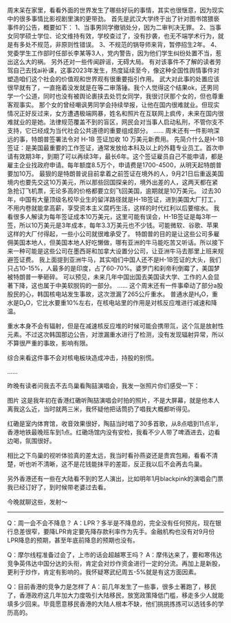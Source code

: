 周末呆在家里，看看外面的世界发生了哪些好玩的事情，其实也很惬意，因为现实中的很多事情比影视剧里演的更带劲。
首先是武汉大学终于出了针对图书馆猥亵事件的公告，概要如下：
1、当事男同学撤销处分，因为二审判决无罪。
2、当事女同学硕士学位、论文维持有效，学校查过了，没有抄袭，也无不端学术行为，就是有多处不规范，非原则性错误。
3、不规范的锅导师来背，暂停招生2年。
4、党委学生工作部时任部长李某等3人，党内警告，因为他们学生纠纷处置不当，惹出这么大的祸。
另外还对一些传闻辟谣，无碍大局。
有对该事件不了解的读者劳驾自己去找ai补课，这事2023年发生，热度延续至今，像这种全国性舆情事件对塑造咱们这个社会的价值观和世界观有很重要指引作用。
武大对此事的处置应该很早就有了，一直拖着没发就是在等二审落锤。我个人觉得这个结果ok，还男同学一个公道，同时也没有被舆论裹挟去处罚女同学，我很讨厌那个女的，但也尊重客观事实。
那个女的曾经嘲讽男同学会持续举报，让他在国内很难就业。但现实情况正好反过来，女方遭遇极端网暴，姓名和照片在互联网上疯传，未来在国内很难就业的是她。法律规范覆盖不到的盲区，网民会对当事人启动私刑，不管你支不支持，它已经成为当代社会公共道德的重要组成部分。
……
周末还有一件影响深远的事，特朗普签署法令对 H-1B 签证加收 10 万美元新费用。
先简介什么是H-1B签证：是美国最重要的工作签证，通常发放给本科及以上的外籍专业员工。首次申请有效期3年，到期了可以再续3年，最长6年。这个签证雇员自己不能申请，都是雇主企业找政府申请。每年额度8.5万个，申请费是1700-4500，从明天起特朗普要加10万。
最狠的是特朗普说目前拿着之前签证在境外的人，9月21日后重返美国境内也要先交这10万美元，所以那些回国探亲的，境外出差的人，这两天都在紧急抢订飞机票，无论多高的价格都要立刻飞回美国，逾期就是10万美元。
过去30年，中国有大量顶级名校毕业生的留洋路径就是H-1B签证，进到美国大厂打工，不用内卷就能拿高薪，享受资本主义腐朽生活，这样的时代红利以后要缩水。
我看很多人解读为每年签证成本10万美元，这里可能有误会，H-1B签证是每3年一签，所以10万美元是3年成本，每年3.3万美元也不少钱。可能微软、谷歌、苹果这样的大厂付得起，一些小公司就很难承受了。
特朗普的目的是让这些公司多雇佣美国本地人，但美国本地人好吃懒做，哪有亚洲的牛马能吃苦又听话。所以接下来一种可能是这些公司在墨西哥和加拿大设置分公司，让亚洲牛马去那里上班来规避签证费。
我上面提到亚洲牛马，其实咱们中国人还不是H-1B签证的大头，我们只占10-15%，人最多的是印度，占了60-70%。婆罗门和刹帝利倒霉了，美国梦被特朗普一拳砸碎。
可以预见，未来几年中国出国去美国读大学、工作的人会显著下降，这也属于中美软脱钩的一部分。
……
这个周末还有一件事牵动了部分a股股民的心，韩国核电站发生事故，这次泄漏了265公斤重水。
普通水是H₂O，重水是D₂O，它比水要重10%左右，在核电站里的作用是对核反应堆进行减速和降温。

重水本身不会有辐射，但是在减速核反应堆的时候可能会携带​​氚​​，这个​​氚​​是放射性元素。不过这次韩国那边公告，对泄漏重水进行了检测，没有发现辐射异常，所以不算很严重的事故，影响有限。

综合来看这件事不会对核电板块造成冲击，持股的别慌。

……

昨晚有读者问我去不去鸟巢看陶喆演唱会，我发一张照片你们感受一下：

图片
这是我年初在香港红磡听陶喆演唱会时拍的照片，不是大屏幕，就是他本人离我这么近，当时就两三米，我怀疑他把话筒扔了唱我大概都听得见。

红磡是室内体育馆，收音效果很好，陶喆当时唱了30多首歌，从8点唱到11点半，香港地铁最晚班车到1点。红磡场馆内没有安检，我看不少人带了啤酒进去，边看边喝，氛围很好。

相比之下鸟巢的视听体验真的差太远，我当时看孙燕姿还是贵宾包厢，看看不清楚，听也听不清晰，这不是花钱能抹平的差距，反正我以后不会再去鸟巢。

另外香港还有一些在大陆看不到的艺人演出，比如明年1月blackpink的演唱会门票我已经订好了，到时候带老婆过去看。

今晚就聊这些，发射～

--------------------
Q：周一会不会不降息？
A：LPR？多半是不降息的，完全没有任何预兆，现在银行息差很窄，要降LPR肯定要先降存款利率作为先手。金融机构也没有对9月份LPR降息的预期，甚至年底前降息的预期也没有。

Q：摩尔线程准备过会了，上市的话会超越寒王吗？
A：摩伟达来了，要和寒伟达竞争英伟达中国分达的头衔，肯定会对炒作资金进行一定的分流。再加上是新股，更利于炒作，肯定有影响的。我怀疑寒武纪周五-5%就是有这方面因素。

Q：目前香港的竞争力是怎样了
A：前几年发生了一些事，很多土著跑了，移民了，香港政府这几年加大力度吸引大陆移民，放宽政策降低门槛，移走多少人就能填多少回来。毕竟愿意移民香港的大陆人根本不缺，他们挑挑拣拣可以选钱多的学历高的。
